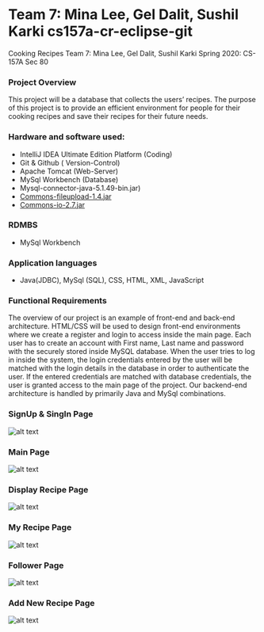 # Team 7: Mina Lee, Gel Dalit, Sushil Karki cs157a-cr-eclipse-git

Cooking Recipes
Team 7: Mina Lee, Gel Dalit, Sushil Karki
Spring 2020: CS-157A Sec 80

### Project Overview
This project will be a database that collects the users’ recipes. The purpose of this project is to provide an efficient environment for people for their cooking recipes and save their recipes for their future needs. 

### Hardware and software used:
* IntelliJ IDEA Ultimate Edition Platform (Coding)
* Git & Github ( Version-Control)
* Apache Tomcat (Web-Server)
* MySql Workbench (Database)
* Mysql-connector-java-5.1.49-bin.jar)
* [Commons-fileupload-1.4.jar](http://commons.apache.org/proper/commons-fileupload/download_fileupload.cgi)
* [Commons-io-2.7.jar](https://commons.apache.org/proper/commons-io/download_io.cgi)
### RDMBS
* MySql Workbench
### Application languages
* Java(JDBC), MySql (SQL), CSS, HTML, XML, JavaScript

### Functional Requirements
The overview of our project is an example of front-end and back-end architecture.
HTML/CSS will be used to design front-end environments where we create a register and login to access inside the main page. Each user has to create an account with First name, Last name and password with the securely stored inside MySQL database. When the user tries to log in inside the system, the login credentials entered by the user will be matched with the login details in the database in order to authenticate the user. If the entered credentials are matched with database credentials, the user is granted access to the main page of the project. Our backend-end architecture is handled by primarily Java and MySql combinations.

### SignUp & SingIn Page 
![alt text](https://github.com/guiller-d/waving_recipes/blob/master/screenshots/cr1.png)

### Main Page
![alt text](https://github.com/guiller-d/waving_recipes/blob/master/screenshots/cr3.png)

### Display Recipe Page
![alt text](https://github.com/guiller-d/waving_recipes/blob/master/screenshots/cr4.png)

### My Recipe Page
![alt text](https://github.com/guiller-d/waving_recipes/blob/master/screenshots/cr6.png)

### Follower Page
![alt text](https://github.com/guiller-d/waving_recipes/blob/master/screenshots/cr7.png)

### Add New Recipe Page
![alt text](https://github.com/guiller-d/waving_recipes/blob/master/screenshots/cr10.png)
